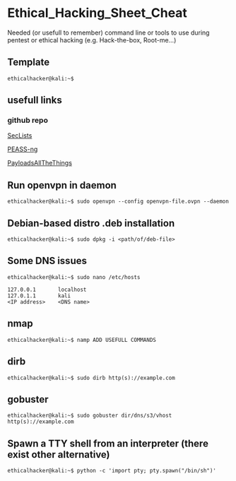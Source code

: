 # Ethical_Hacking_Sheet_Cheat
Needed (or usefull to remember) command line or tools to use during pentest or ethical hacking (e.g. Hack-the-box, Root-me...)

## Template
```console
ethicalhacker@kali:~$
```

## usefull links
### github repo
[SecLists](https://github.com/danielmiessler/SecLists)

[PEASS-ng](https://github.com/carlospolop/PEASS-ng)

[PayloadsAllTheThings](https://github.com/swisskyrepo/PayloadsAllTheThings)

## Run openvpn in daemon
```console
ethicalhacker@kali:~$ sudo openvpn --config openvpn-file.ovpn --daemon
```
## Debian-based distro .deb installation
```console
ethicalhacker@kali:~$ sudo dpkg -i <path/of/deb-file>
```
## Some DNS issues
```console
ethicalhacker@kali:~$ sudo nano /etc/hosts

127.0.0.1       localhost
127.0.1.1       kali
<IP address>	<DNS name>

```
## nmap
```console
ethicalhacker@kali:~$ namp ADD USEFULL COMMANDS
```
## dirb
```console
ethicalhacker@kali:~$ sudo dirb http(s)://example.com
```
## gobuster    
```console
ethicalhacker@kali:~$ sudo gobuster dir/dns/s3/vhost http(s)://example.com
```

## Spawn a TTY shell from an interpreter (there exist other alternative)
```console
ethicalhacker@kali:~$ python -c 'import pty; pty.spawn("/bin/sh")'
```
